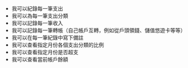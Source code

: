 - 我可以紀錄每一筆支出
- 我可以為每一筆支出分類
- 我可以記錄每一筆收入
- 我可以記錄每一筆轉帳（自己帳戶互轉，例如從戶頭領錢、儲值悠遊卡等等）
- 我可以在每一筆紀錄中寫下備註
- 我可以查看指定月份各個支出分類的比例
- 我可以查看指定月份是否超支
- 我可以查看當前帳戶餘額